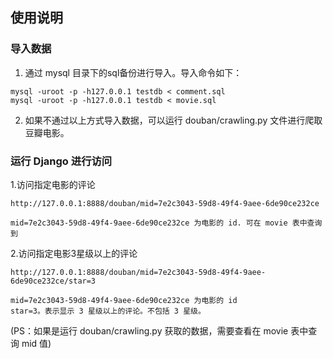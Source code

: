## 使用说明

### 导入数据
1. 通过 mysql 目录下的sql备份进行导入。导入命令如下：
```
mysql -uroot -p -h127.0.0.1 testdb < comment.sql
mysql -uroot -p -h127.0.0.1 testdb < movie.sql
```

2. 如果不通过以上方式导入数据，可以运行 douban/crawling.py 文件进行爬取豆瓣电影。

### 运行 Django 进行访问
1.访问指定电影的评论
```
http://127.0.0.1:8888/douban/mid=7e2c3043-59d8-49f4-9aee-6de90ce232ce

mid=7e2c3043-59d8-49f4-9aee-6de90ce232ce 为电影的 id. 可在 movie 表中查询到
```
2.访问指定电影3星级以上的评论
```
http://127.0.0.1:8888/douban/mid=7e2c3043-59d8-49f4-9aee-6de90ce232ce/star=3

mid=7e2c3043-59d8-49f4-9aee-6de90ce232ce 为电影的 id
star=3。表示显示 3 星级以上的评论。不包括 3 星级。
```

(PS：如果是运行 douban/crawling.py 获取的数据，需要查看在 movie 表中查询 mid 值)


